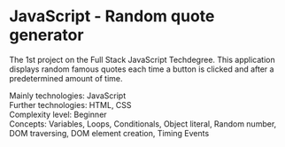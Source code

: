 # JavaScript - Random quote generator
 The 1st project on the Full Stack JavaScript Techdegree.
 This application displays random famous quotes each time a button is clicked and after a predetermined amount of time.

 Mainly technologies: JavaScript<br>
 Further technologies: HTML, CSS<br>
 Complexity level: Beginner<br>
 Concepts: Variables, Loops, Conditionals, Object literal, Random number, DOM traversing, DOM element creation, Timing Events<br>
